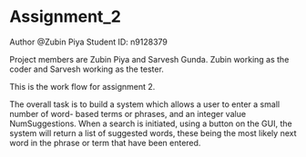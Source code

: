 Assignment_2
============

Author @Zubin Piya
Student ID: n9128379



Project members are Zubin Piya and Sarvesh Gunda. Zubin working as the coder and Sarvesh working as the tester.

This is the work flow for assignment 2.

The overall task is to build a system which allows a user to enter a small number of word- based terms or phrases, 
and an integer value NumSuggestions. When a search is initiated, using a button on the GUI, 
the system will return a list of suggested words, 
these being the most likely next word in the phrase or term that have been entered.




